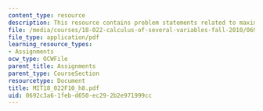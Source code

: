 ```yaml
---
content_type: resource
description: This resource contains problem statements related to maxima and minima.
file: /media/courses/18-022-calculus-of-several-variables-fall-2010/0692c3a61febd650ec292b2e971999cc_MIT18_022F10_h8.pdf
file_type: application/pdf
learning_resource_types:
- Assignments
ocw_type: OCWFile
parent_title: Assignments
parent_type: CourseSection
resourcetype: Document
title: MIT18_022F10_h8.pdf
uid: 0692c3a6-1feb-d650-ec29-2b2e971999cc
---
```

